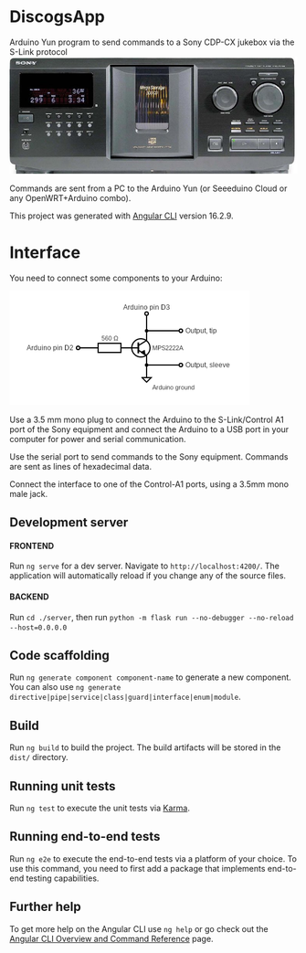 # DiscogsApp

Arduino Yun program to send commands to a Sony CDP-CX jukebox via the S-Link protocol
![Sony CDPDX jukebox](sony_cdp.jpg)

Commands are sent from a PC to the Arduino Yun (or Seeeduino Cloud or any OpenWRT+Arduino combo).

This project was generated with [Angular CLI](https://github.com/angular/angular-cli) version 16.2.9.

# Interface
You need to connect some components to your Arduino:

![circuit](circuit.png)

Use a 3.5 mm mono plug to connect the Arduino to the S-Link/Control A1 port of the Sony equipment and connect the Arduino to a USB port in your computer for power and serial communication.

Use the serial port to send commands to the Sony equipment. Commands are sent as lines of hexadecimal data.

Connect the interface to one of the Control-A1 ports, using a 3.5mm mono male jack.


## Development server

#### FRONTEND
Run `ng serve` for a dev server. Navigate to `http://localhost:4200/`. The application will automatically reload if you change any of the source files.

#### BACKEND
Run `cd ./server`, then run `python -m flask run --no-debugger --no-reload --host=0.0.0.0`

## Code scaffolding

Run `ng generate component component-name` to generate a new component. You can also use `ng generate directive|pipe|service|class|guard|interface|enum|module`.

## Build

Run `ng build` to build the project. The build artifacts will be stored in the `dist/` directory.

## Running unit tests

Run `ng test` to execute the unit tests via [Karma](https://karma-runner.github.io).

## Running end-to-end tests

Run `ng e2e` to execute the end-to-end tests via a platform of your choice. To use this command, you need to first add a package that implements end-to-end testing capabilities.

## Further help

To get more help on the Angular CLI use `ng help` or go check out the [Angular CLI Overview and Command Reference](https://angular.io/cli) page.
